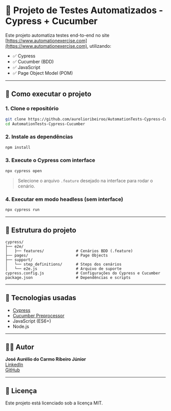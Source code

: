 # 🧪 Projeto de Testes Automatizados - Cypress + Cucumber

Este projeto automatiza testes end-to-end no site [https://www.automationexercise.com](https://www.automationexercise.com), utilizando:

- ✅ Cypress
- ✅ Cucumber (BDD)
- ✅ JavaScript
- ✅ Page Object Model (POM)

---

## 🚀 Como executar o projeto

### 1. Clone o repositório

```bash
git clone https://github.com/aurelioribeiroo/AutomationTests-Cypress-Cucumber.git
cd AutomationTests-Cypress-Cucumber
```

### 2. Instale as dependências

```bash
npm install
```

### 3. Execute o Cypress com interface

```bash
npx cypress open
```

> Selecione o arquivo `.feature` desejado na interface para rodar o cenário.

### 4. Executar em modo headless (sem interface)

```bash
npx cypress run
```

---

## 📁 Estrutura do projeto

```
cypress/
├── e2e/
│   ├── features/              # Cenários BDD (.feature)
├── pages/                     # Page Objects
├── support/
│   └── step_definitions/      # Steps dos cenários
│   └── e2e.js                 # Arquivo de suporte
cypress.config.js              # Configurações do Cypress e Cucumber
package.json                   # Dependências e scripts
```

---

## 🧱 Tecnologias usadas

- [Cypress](https://www.cypress.io/)
- [Cucumber Preprocessor](https://github.com/badeball/cypress-cucumber-preprocessor)
- JavaScript (ES6+)
- Node.js

---

## 👨‍💻 Autor

**José Aurélio do Carmo Ribeiro Júnior**  
[LinkedIn](https://www.linkedin.com/in/jos%C3%A9-aurelio-do-carmo-ribeiro-junior-93553490/)  
[GitHub](https://github.com/aurelioribeiroo)

---

## 📝 Licença

Este projeto está licenciado sob a licença MIT.
